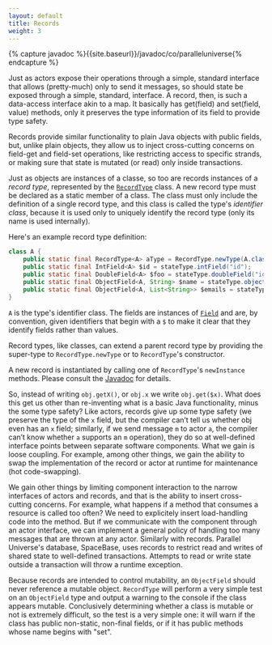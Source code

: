 ```yaml
---
layout: default
title: Records
weight: 3
---
```


{% capture javadoc %}{{site.baseurl}}/javadoc/co/paralleluniverse{% endcapture %}

Just as actors expose their operations through a simple, standard interface that allows (pretty-much) only to send it messages, so should state be exposed through a simple, standard, interface. A record, then, is such a data-access interface akin to a map. It basically has get(field) and set(field, value) methods, only it preserves the type information of its field to provide type safety.

Records provide similar functionality to plain Java objects with public fields, but, unlike plain objects, they allow us to inject cross-cutting concerns on field-get and field-set operations, like restricting access to specific strands, or making sure that state is mutated (or read) only inside transactions.

Just as objects are instances of a classe, so too are records instances of a *record type*, represented by the [`RecordType`]({{javadoc}}/data/record/RecordType.html) class. A new record type must be declared as a static member of a class. The class must only include the definition of a single record type, and this class is called the type's *identifier class*, because it is used only to uniquely identify the record type (only its name is used internally).

Here's an example record type definition:

~~~ java
class A {
	public static final RecordType<A> aType = RecordType.newType(A.class);
	public static final IntField<A> $id = stateType.intField("id");
	public static final DoubleField<A> $foo = stateType.doubleField("id", Field.TRANSIENT);
	public static final ObjectField<A, String> $name = stateType.objectField("name", String.class);
	public static final ObjectField<A, List<String>> $emails = stateType.objectField("emails", new TypeToken<List<String>() {});
}
~~~

`A` is the type's identifier class. The fields are instances of [`Field`]({{javadoc}}/data/record/Field.html) and are, by convention, given identifiers that begin with a `$` to make it clear that they identify fields rather than values.

Record types, like classes, can extend a parent record type by providing the super-type to `RecordType.newType` or to `RecordType`'s constructor.

A new record is instantiated by calling one of `RecordType`'s `newInstance` methods. Please consult the [Javadoc]({{javadoc}}/data/record/RecordType.html) for details.

So, instead of writing `obj.getX()`, or `obj.x` we write `obj.get($x)`. What does this get us other than re-inventing what is a basic Java functionality, minus the some type safety? Like actors, records give up some type safety (we preserve the type of the `x` field, but the compiler can’t tell us whether obj even has an `x` field; similarly, if we send message `m` to actor `a`, the compiler can’t know whether `a` supports an `m` operation), they do so at well-defined interface points between separate software components. What we gain is loose coupling. For example, among other things, we gain the ability to swap the implementation of the record or actor at runtime for maintenance (hot code-swapping).

We gain other things by limiting component interaction to the narrow interfaces of actors and records, and that is the ability to insert cross-cutting concerns. For example, what happens if a method that consumes a resource is called too often? We need to explicitely insert load-handling code into the method. But if we communicate with the component through an actor interface, we can implement a general policy of handling too many messages that are thrown at any actor. Similarly with records. Parallel Universe's database, SpaceBase, uses records to restrict read and writes of shared state to well-defined transactions. Attempts to read or write state outside a transaction will throw a runtime exception.

Because records are intended to control mutability, an `ObjectField` should never reference a mutable object. `RecordType` will perform a very simple test on an `ObjectField` type and output a warning to the console if the class appears mutable. Conclusively determining whether a class is mutable or not is extremely difficult, so the test is a very simple one: it will warn if the class has public non-static, non-final fields, or if it has public methods whose name begins with "set".


